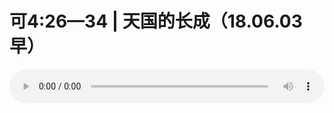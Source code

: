 # 可4:26—34 | 天国的长成（18.06.03早）

<audio style="width: 100%;" preload="false" controls controlslist="nodownload"><source src="http://file.simai.life/audio/mp3/old/25052.mp3" type="audio/mpeg">Your browser does not support the audio element.</audio>


